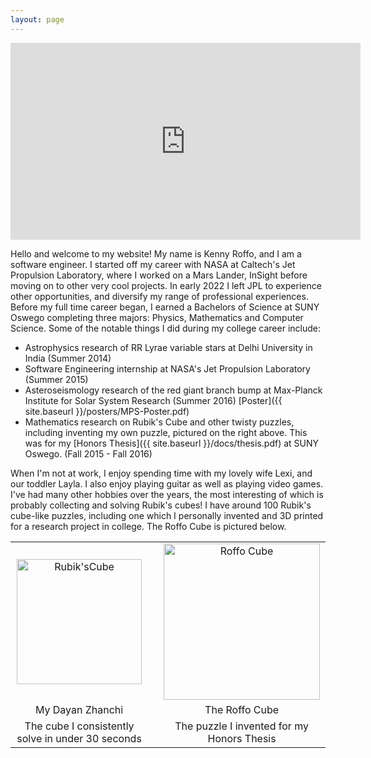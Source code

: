 ```yaml
---
layout: page
---
```


<div style="text-align:center">
<iframe width="560" height="315" src="https://www.youtube.com/embed/17ll6TWm45M"
frameborder="0" allowfullscreen></iframe>
</div>

Hello and welcome to my website! My name is Kenny Roffo, and I am a software engineer.
I started off my career with NASA at Caltech's Jet Propulsion Laboratory, where I
worked on a Mars Lander, InSight before moving on to other very cool projects.
In early 2022 I left JPL to experience other opportunities, and diversify my range of
professional experiences. Before my full time career began,
I earned a Bachelors of Science at SUNY Oswego completing three majors:
Physics, Mathematics and Computer Science. Some of the notable things I did during my college career
include:

- Astrophysics research of RR Lyrae variable stars at Delhi University in India
(Summer 2014)
- Software Engineering internship at NASA's Jet Propulsion Laboratory
(Summer 2015)
- Asteroseismology research of the red giant branch bump at Max-Planck Institute
for Solar System Research (Summer 2016) [Poster]({{ site.baseurl }}/posters/MPS-Poster.pdf)
- Mathematics research on Rubik's Cube and other twisty puzzles, including
inventing my own puzzle, pictured on the right above. This was for my [Honors
Thesis]({{ site.baseurl }}/docs/thesis.pdf) at SUNY Oswego. (Fall 2015 - Fall 2016)

When I'm not at work, I enjoy spending time with my lovely wife
Lexi, and our toddler Layla. I also enjoy playing guitar as well
as playing video games. I've had many other hobbies over the years, the
most interesting of which is probably collecting and solving Rubik's
cubes! I have around 100 Rubik's cube-like puzzles, including one
which I personally invented and 3D printed for a research project in
college. The Roffo Cube is pictured below.


<div class="topPhotos" id="head">
  <table width="100%">
    <tr>
      <td style="text-align:center">
        <img alt="Rubik'sCube"
             src="{{site.baseurl}}/assets/images/Cube.png" width="200">
      </td>
      <td widt="99%"></td>
      <td style="text-align:center">
        <img alt="Roffo Cube"
             src="{{site.baseurl}}/assets/images/MyCube.png" width="250">
      </td>
    </tr>
    <tr>
    <td style="text-align:center">My Dayan Zhanchi</td>
      <td></td>
      <td style="text-align:center">The Roffo Cube</td>
    </tr>
    <tr>
      <td style="text-align:center">The cube I consistently solve in under 30 seconds</td>
      <td></td>
      <td style="text-align:center">The puzzle I invented for my Honors Thesis</td>
    </tr>
  </table>
</div>
